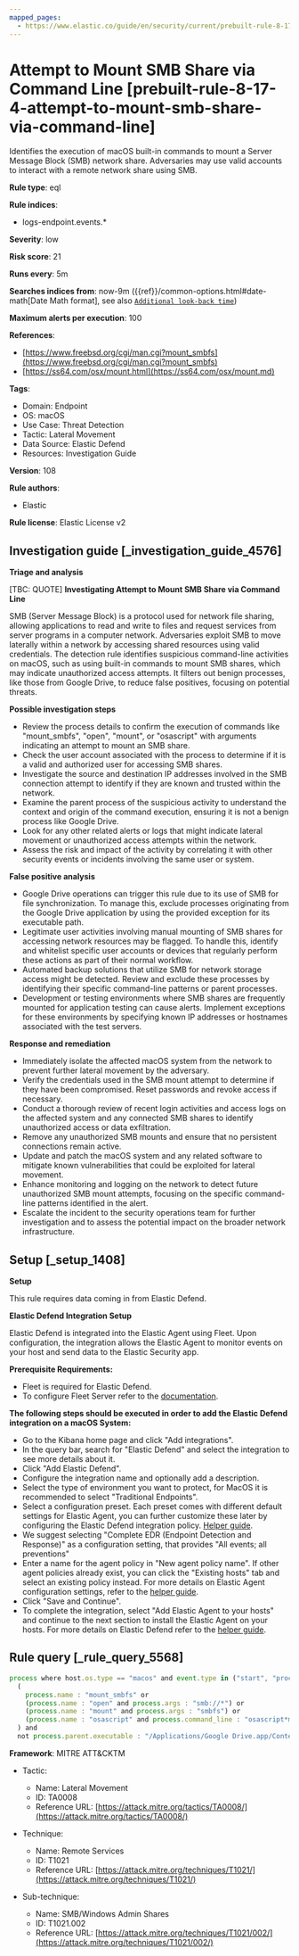 ```yaml
---
mapped_pages:
  - https://www.elastic.co/guide/en/security/current/prebuilt-rule-8-17-4-attempt-to-mount-smb-share-via-command-line.html
---
```


# Attempt to Mount SMB Share via Command Line [prebuilt-rule-8-17-4-attempt-to-mount-smb-share-via-command-line]

Identifies the execution of macOS built-in commands to mount a Server Message Block (SMB) network share. Adversaries may use valid accounts to interact with a remote network share using SMB.

**Rule type**: eql

**Rule indices**:

* logs-endpoint.events.*

**Severity**: low

**Risk score**: 21

**Runs every**: 5m

**Searches indices from**: now-9m ({{ref}}/common-options.html#date-math[Date Math format], see also [`Additional look-back time`](docs-content://solutions/security/detect-and-alert/create-detection-rule.md#rule-schedule))

**Maximum alerts per execution**: 100

**References**:

* [https://www.freebsd.org/cgi/man.cgi?mount_smbfs](https://www.freebsd.org/cgi/man.cgi?mount_smbfs)
* [https://ss64.com/osx/mount.html](https://ss64.com/osx/mount.md)

**Tags**:

* Domain: Endpoint
* OS: macOS
* Use Case: Threat Detection
* Tactic: Lateral Movement
* Data Source: Elastic Defend
* Resources: Investigation Guide

**Version**: 108

**Rule authors**:

* Elastic

**Rule license**: Elastic License v2

## Investigation guide [_investigation_guide_4576]

**Triage and analysis**

[TBC: QUOTE]
**Investigating Attempt to Mount SMB Share via Command Line**

SMB (Server Message Block) is a protocol used for network file sharing, allowing applications to read and write to files and request services from server programs in a computer network. Adversaries exploit SMB to move laterally within a network by accessing shared resources using valid credentials. The detection rule identifies suspicious command-line activities on macOS, such as using built-in commands to mount SMB shares, which may indicate unauthorized access attempts. It filters out benign processes, like those from Google Drive, to reduce false positives, focusing on potential threats.

**Possible investigation steps**

* Review the process details to confirm the execution of commands like "mount_smbfs", "open", "mount", or "osascript" with arguments indicating an attempt to mount an SMB share.
* Check the user account associated with the process to determine if it is a valid and authorized user for accessing SMB shares.
* Investigate the source and destination IP addresses involved in the SMB connection attempt to identify if they are known and trusted within the network.
* Examine the parent process of the suspicious activity to understand the context and origin of the command execution, ensuring it is not a benign process like Google Drive.
* Look for any other related alerts or logs that might indicate lateral movement or unauthorized access attempts within the network.
* Assess the risk and impact of the activity by correlating it with other security events or incidents involving the same user or system.

**False positive analysis**

* Google Drive operations can trigger this rule due to its use of SMB for file synchronization. To manage this, exclude processes originating from the Google Drive application by using the provided exception for its executable path.
* Legitimate user activities involving manual mounting of SMB shares for accessing network resources may be flagged. To handle this, identify and whitelist specific user accounts or devices that regularly perform these actions as part of their normal workflow.
* Automated backup solutions that utilize SMB for network storage access might be detected. Review and exclude these processes by identifying their specific command-line patterns or parent processes.
* Development or testing environments where SMB shares are frequently mounted for application testing can cause alerts. Implement exceptions for these environments by specifying known IP addresses or hostnames associated with the test servers.

**Response and remediation**

* Immediately isolate the affected macOS system from the network to prevent further lateral movement by the adversary.
* Verify the credentials used in the SMB mount attempt to determine if they have been compromised. Reset passwords and revoke access if necessary.
* Conduct a thorough review of recent login activities and access logs on the affected system and any connected SMB shares to identify unauthorized access or data exfiltration.
* Remove any unauthorized SMB mounts and ensure that no persistent connections remain active.
* Update and patch the macOS system and any related software to mitigate known vulnerabilities that could be exploited for lateral movement.
* Enhance monitoring and logging on the network to detect future unauthorized SMB mount attempts, focusing on the specific command-line patterns identified in the alert.
* Escalate the incident to the security operations team for further investigation and to assess the potential impact on the broader network infrastructure.


## Setup [_setup_1408]

**Setup**

This rule requires data coming in from Elastic Defend.

**Elastic Defend Integration Setup**

Elastic Defend is integrated into the Elastic Agent using Fleet. Upon configuration, the integration allows the Elastic Agent to monitor events on your host and send data to the Elastic Security app.

**Prerequisite Requirements:**

* Fleet is required for Elastic Defend.
* To configure Fleet Server refer to the [documentation](docs-content://reference/ingestion-tools/fleet/fleet-server.md).

**The following steps should be executed in order to add the Elastic Defend integration on a macOS System:**

* Go to the Kibana home page and click "Add integrations".
* In the query bar, search for "Elastic Defend" and select the integration to see more details about it.
* Click "Add Elastic Defend".
* Configure the integration name and optionally add a description.
* Select the type of environment you want to protect, for MacOS it is recommended to select "Traditional Endpoints".
* Select a configuration preset. Each preset comes with different default settings for Elastic Agent, you can further customize these later by configuring the Elastic Defend integration policy. [Helper guide](docs-content://solutions/security/configure-elastic-defend/configure-an-integration-policy-for-elastic-defend.md).
* We suggest selecting "Complete EDR (Endpoint Detection and Response)" as a configuration setting, that provides "All events; all preventions"
* Enter a name for the agent policy in "New agent policy name". If other agent policies already exist, you can click the "Existing hosts" tab and select an existing policy instead. For more details on Elastic Agent configuration settings, refer to the [helper guide](docs-content://reference/ingestion-tools/fleet/agent-policy.md).
* Click "Save and Continue".
* To complete the integration, select "Add Elastic Agent to your hosts" and continue to the next section to install the Elastic Agent on your hosts. For more details on Elastic Defend refer to the [helper guide](docs-content://solutions/security/configure-elastic-defend/install-elastic-defend.md).


## Rule query [_rule_query_5568]

```js
process where host.os.type == "macos" and event.type in ("start", "process_started") and
  (
    process.name : "mount_smbfs" or
    (process.name : "open" and process.args : "smb://*") or
    (process.name : "mount" and process.args : "smbfs") or
    (process.name : "osascript" and process.command_line : "osascript*mount volume*smb://*")
  ) and
  not process.parent.executable : "/Applications/Google Drive.app/Contents/MacOS/Google Drive"
```

**Framework**: MITRE ATT&CKTM

* Tactic:

    * Name: Lateral Movement
    * ID: TA0008
    * Reference URL: [https://attack.mitre.org/tactics/TA0008/](https://attack.mitre.org/tactics/TA0008/)

* Technique:

    * Name: Remote Services
    * ID: T1021
    * Reference URL: [https://attack.mitre.org/techniques/T1021/](https://attack.mitre.org/techniques/T1021/)

* Sub-technique:

    * Name: SMB/Windows Admin Shares
    * ID: T1021.002
    * Reference URL: [https://attack.mitre.org/techniques/T1021/002/](https://attack.mitre.org/techniques/T1021/002/)



